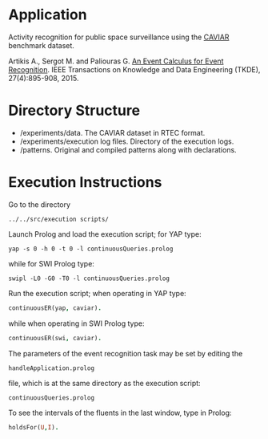 # Application

Activity recognition for public space surveillance using the [CAVIAR](http://homepages.inf.ed.ac.uk/rbf/CAVIARDATA1/) benchmark dataset.

Artikis A., Sergot M. and Paliouras G. [An Event Calculus for Event Recognition](http://dx.doi.org/10.1109/TKDE.2014.2356476). IEEE Transactions on Knowledge and Data Engineering (TKDE), 27(4):895-908, 2015.

# Directory Structure
- /experiments/data. The CAVIAR dataset in RTEC format.
- /experiments/execution log files. Directory of the execution logs.
- /patterns. Original and compiled patterns along with declarations.

# Execution Instructions

Go to the directory 

```
../../src/execution scripts/

```

Launch Prolog and load the execution script;
for YAP type:


```
yap -s 0 -h 0 -t 0 -l continuousQueries.prolog
```

while for SWI Prolog type:


```
swipl -L0 -G0 -T0 -l continuousQueries.prolog
```

Run the execution script; when operating in YAP type:

```prolog
continuousER(yap, caviar).
```

while when operating in SWI Prolog type:

```prolog
continuousER(swi, caviar).
```


The parameters of the event recognition task may be set by editing the 

```
handleApplication.prolog
```

file, which is at the same directory as the execution script:


```
continuousQueries.prolog
```



To see the intervals of the fluents in the last window, type in Prolog:

```prolog
holdsFor(U,I).
```

